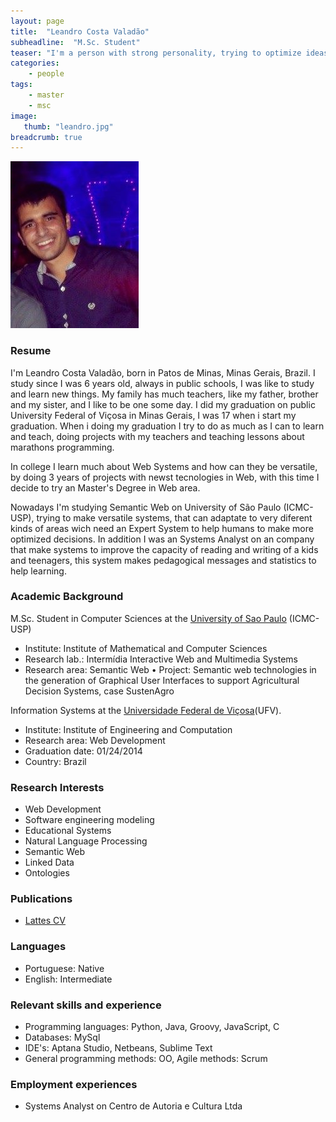 ```yaml
---
layout: page
title:  "Leandro Costa Valadão"
subheadline:  "M.Sc. Student"
teaser: "I'm a person with strong personality, trying to optimize ideas for better processes."
categories:
    - people
tags:
    - master
    - msc
image:
   thumb: "leandro.jpg"
breadcrumb: true
---
```

![John's photo](/images/leandro.jpg)

### Resume
I'm Leandro Costa Valadão, born in Patos de Minas, Minas Gerais, Brazil. I study since I was 6 years old, always in public schools, I was like to study and learn new things. My family has much teachers, like my father, brother and my sister, and I like to be one some day. I did my graduation on public University Federal of Viçosa in Minas Gerais, I was 17 when i start my graduation. When i doing my graduation I try to do as much as I can to learn and teach, doing projects with my teachers and teaching lessons about marathons programming.

In college I learn much about Web Systems and how can they be versatile, by doing 3 years of projects with newst tecnologies in Web, with this time I decide to try an Master's Degree in Web area.

Nowadays I'm studying Semantic Web on University of São Paulo (ICMC-USP), trying to make versatile systems, that can adaptate to very diferent kinds of areas wich need an Expert System to help humans to make more optimized decisions. In addition I was an Systems Analyst on an company that make systems to improve the capacity of reading and writing of a kids and teenagers, this system makes pedagogical messages and statistics to help learning.


### Academic Background

M.Sc. Student in Computer Sciences at the [University of Sao Paulo](http://www.icmc.usp.br/Portal/) (ICMC-USP) 
* Institute: Institute of Mathematical and Computer Sciences
* Research lab.: Intermídia Interactive Web and Multimedia Systems
* Research area: Semantic Web
• Project: Semantic web technologies in the generation of Graphical User Interfaces to support Agricultural Decision Systems, case SustenAgro

Information Systems at the [Universidade Federal de Viçosa](http://www.ufv.br/)(UFV). 
* Institute: Institute of Engineering and Computation
* Research area: Web Development
* Graduation date: 01/24/2014
* Country: Brazil

### Research Interests
* Web Development
* Software engineering modeling
* Educational Systems
* Natural Language Processing
* Semantic Web 
* Linked Data
* Ontologies


### Publications
* [Lattes CV]( http://lattes.cnpq.br/3131965652341737) 

### Languages
* Portuguese:	Native
* English:		Intermediate



### Relevant skills and experience
* Programming languages: Python, Java, Groovy, JavaScript, C
* Databases: MySql
* IDE's: Aptana Studio, Netbeans, Sublime Text
* General programming methods: OO, Agile methods: Scrum

### Employment experiences
* Systems Analyst on Centro de Autoria e Cultura Ltda
